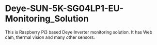 # Deye-SUN-5K-SG04LP1-EU-Monitoring_Solution
This is Raspberry Pi3 based Deye Inverter monitoring solution. It has Web cam, thermal vision and many other sensors.
